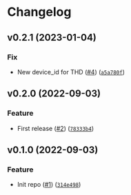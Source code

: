 # Changelog

<!--next-version-placeholder-->

## v0.2.1 (2023-01-04)
### Fix
* New device_id for THD ([#4](https://github.com/Bluetooth-Devices/bluemaestro-ble/issues/4)) ([`a5a780f`](https://github.com/Bluetooth-Devices/bluemaestro-ble/commit/a5a780f677efff245240948aa4023b120805050f))

## v0.2.0 (2022-09-03)
### Feature
* First release ([#2](https://github.com/Bluetooth-Devices/bluemaestro-ble/issues/2)) ([`78333b4`](https://github.com/Bluetooth-Devices/bluemaestro-ble/commit/78333b4aab83db667628c669fcd011c5533da04b))

## v0.1.0 (2022-09-03)
### Feature
* Init repo ([#1](https://github.com/Bluetooth-Devices/bluemaestro-ble/issues/1)) ([`314e498`](https://github.com/Bluetooth-Devices/bluemaestro-ble/commit/314e498eaf07a1df807b71cdb054b6e19330ecf3))
